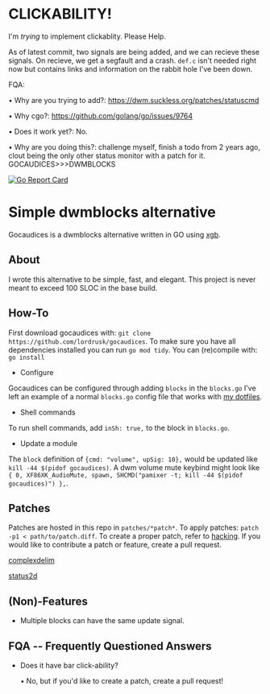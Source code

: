# CLICKABILITY!
I'm *trying* to implement clickablity. Please Help.

As of latest commit, two signals are being added, and we can recieve these signals. On recieve, we get a segfault and a crash. `def.c` isn't needed right now but contains links and information on the rabbit hole I've been down.

FQA:

• Why are you trying to add?: https://dwm.suckless.org/patches/statuscmd

• Why cgo?: https://github.com/golang/go/issues/9764

• Does it work yet?: No.

• Why are you doing this?: challenge myself, finish a todo from 2 years ago, clout being the only other status monitor with a patch for it. GOCAUDICES>>>DWMBLOCKS

[![Go Report Card](https://goreportcard.com/badge/github.com/lordrusk/gocaudices)](https://goreportcard.com/report/github.com/lordrusk/gocaudices)

# Simple dwmblocks alternative
Gocaudices is a dwmblocks alternative written in GO using [xgb](https://github.com/jezek/xgb).

## About
I wrote this alternative to be simple, fast, and elegant. This project is never meant to exceed 100 SLOC in the base build.

## How-To
First download gocaudices with: `git clone https://github.com/lordrusk/gocaudices`. To make sure you have all dependencies installed you can run `go mod tidy`. You can (re)compile with: `go install`

- Configure

Gocaudices can be configured through adding `blocks` in the `blocks.go` I've left an example of a normal `blocks.go` config file that works with [my dotfiles](https://github.com/lordrusk/artixdwm).

- Shell commands

To run shell commands, add `inSh: true,` to the block in `blocks.go`.

- Update a module

The `block` definition of `{cmd: "volume", upSig: 10},` would be updated like `kill -44 $(pidof gocaudices)`. A dwm volume mute keybind might look like `{ 0, XF86XK_AudioMute, spawn, SHCMD("pamixer -t; kill -44 $(pidof gocaudices)") },`.

## Patches
Patches are hosted in this repo in `patches/*patch*`. To apply patches: `patch -p1 < path/to/patch.diff`. To create a proper patch, refer to [hacking](https://suckless.org/hacking/). If you would like to contribute a patch or feature, create a pull request.

[complexdelim](https://github.com/LordRusk/gocaudices/tree/master/patches/complexdelim)

[status2d](https://github.com/LordRusk/gocaudices/tree/master/patches/status2d)

## (Non)-Features
+ Multiple blocks can have the same update signal.

## FQA -- Frequently Questioned Answers
+ Does it have bar click-ability?

	• No, but if you'd like to create a patch, create a pull request!
